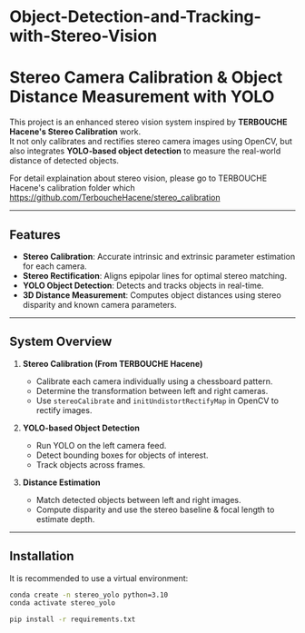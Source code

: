 # Object-Detection-and-Tracking-with-Stereo-Vision
# Stereo Camera Calibration & Object Distance Measurement with YOLO

This project is an enhanced stereo vision system inspired by **TERBOUCHE Hacene's Stereo Calibration** work.  
It not only calibrates and rectifies stereo camera images using OpenCV, but also integrates **YOLO-based object detection** to measure the real-world distance of detected objects.

For detail explaination about stereo vision, please go to TERBOUCHE Hacene's calibration folder which https://github.com/TerboucheHacene/stereo_calibration

---

## Features

- **Stereo Calibration**: Accurate intrinsic and extrinsic parameter estimation for each camera.
- **Stereo Rectification**: Aligns epipolar lines for optimal stereo matching.
- **YOLO Object Detection**: Detects and tracks objects in real-time.
- **3D Distance Measurement**: Computes object distances using stereo disparity and known camera parameters.

---

## System Overview

1. **Stereo Calibration (From TERBOUCHE Hacene)**  
   - Calibrate each camera individually using a chessboard pattern.  
   - Determine the transformation between left and right cameras.  
   - Use `stereoCalibrate` and `initUndistortRectifyMap` in OpenCV to rectify images.

2. **YOLO-based Object Detection**  
   - Run YOLO on the left camera feed.  
   - Detect bounding boxes for objects of interest.  
   - Track objects across frames.

3. **Distance Estimation**  
   - Match detected objects between left and right images.  
   - Compute disparity and use the stereo baseline & focal length to estimate depth.

---

## Installation

It is recommended to use a virtual environment:

```bash
conda create -n stereo_yolo python=3.10
conda activate stereo_yolo

pip install -r requirements.txt
```
